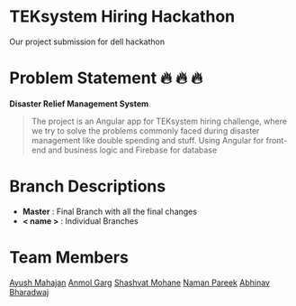 # TEKsystem Hiring Hackathon

Our project submission for dell hackathon

# Problem Statement :fire: :fire: :fire:
**Disaster Relief Management System**
>  The project is an Angular app for TEKsystem hiring challenge, where we try to solve the problems commonly faced during disaster management like double spending and stuff. 
>  Using Angular for front-end and business logic and Firebase for database

# Branch Descriptions
*  **Master** : Final Branch with all the final changes
*  **< name >** : Individual Branches

# Team Members
[Ayush Mahajan]() [Anmol Garg]() [Shashvat Mohane]() [Naman Pareek]() [Abhinav Bharadwaj]()
